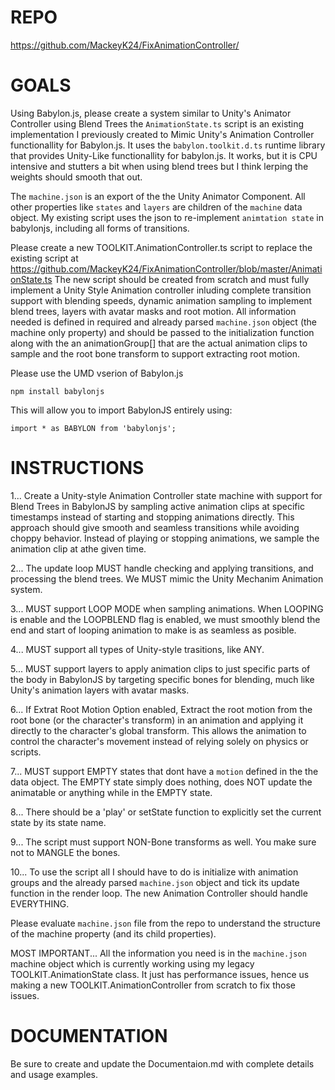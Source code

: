 # REPO

https://github.com/MackeyK24/FixAnimationController/


# GOALS

Using Babylon.js, please create a system similar to Unity's Animator Controller using Blend Trees
the `AnimationState.ts` script is an existing implementation I previously created to Mimic
Unity's Animation Controller functionallity for Babylon.js. It uses the `babylon.toolkit.d.ts`
runtime library that provides Unity-Like functionallity for babylon.js. It works, but it is
CPU intensive and stutters a bit when using blend trees but I think lerping the weights should
smooth that out.

The `machine.json` is an export of the the Unity Animator Component. All other properties like `states` and `layers` are children of the `machine`
data object. My existing script uses the json to re-implement `animtation state` in babylonjs, including all forms of transitions.

Please create a new TOOLKIT.AnimationController.ts script to replace the existing script at https://github.com/MackeyK24/FixAnimationController/blob/master/AnimationState.ts
The new script should be created from scratch and must fully implement a Unity Style Animation controller inluding complete transition support with blending speeds, dynamic animation sampling to implement blend trees, layers with avatar masks and root motion. All information needed is defined in required and already parsed `machine.json` object (the machine only property) and should be passed to the initialization function along with the an animationGroup[] that are the actual animation clips to sample and the root bone transform to support extracting root motion.

Please use the UMD vserion of Babylon.js
```
npm install babylonjs
```

This will allow you to import BabylonJS entirely using:
```
import * as BABYLON from 'babylonjs';
```

# INSTRUCTIONS

1... Create a Unity-style Animation Controller state machine with support for Blend Trees in BabylonJS by sampling active animation clips at specific timestamps instead of starting and stopping animations directly. This approach should give smooth and seamless transitions while avoiding choppy behavior. Instead of playing or stopping animations, we sample the animation clip at athe given time.

2... The update loop MUST handle checking and applying transitions, and processing the blend trees. We MUST mimic the Unity Mechanim Animation system.

3... MUST support LOOP MODE when sampling animations. When LOOPING is enable and the LOOPBLEND flag is enabled, we must smoothly blend the end and start of looping animation to make is as seamless as posible.

4... MUST support all types of Unity-style trasitions, like ANY.

5... MUST support layers to apply animation clips to just specific parts of the body in BabylonJS by targeting specific bones for blending, much like Unity's animation layers with avatar masks. 

6... If Extrat Root Motion Option enabled, Extract the root motion from the root bone (or the character's transform) in an animation and applying it directly to the character's global transform. This allows the animation to control the character's movement instead of relying solely on physics or scripts.

7... MUST support EMPTY states that dont have a `motion` defined in the the data object. The EMPTY state simply does nothing, does NOT update the animatable or anything while in the EMPTY state.

8... There should be a 'play' or setState function to explicitly set the current state by its state name.

9... The script must support NON-Bone transforms as well. You make sure not to MANGLE the bones.

10... To use the script all I should have to do is initialize with animation groups and the already parsed `machine.json` object and tick its update function in the render loop. The new Animation Controller should handle EVERYTHING. 

Please evaluate `machine.json` file from the repo to understand the structure of the machine property (and its child properties).


MOST IMPORTANT... All the information you need is in the `machine.json` machine object which is currently working using my legacy TOOLKIT.AnimationState class. It just has performance issues, hence us making a new TOOLKIT.AnimationController from scratch to fix those issues.

# DOCUMENTATION

Be sure to create and update the Documentaion.md with complete details and usage examples.

